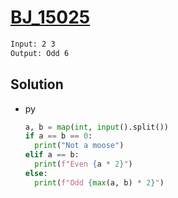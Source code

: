 # [BJ_15025](https://acmicpc.net/problem/15025)



```txt
Input: 2 3
Output: Odd 6
```

## Solution

* py

  ```py
  a, b = map(int, input().split())
  if a == b == 0:
    print("Not a moose")
  elif a == b:
    print(f"Even {a * 2}")
  else:
    print(f"Odd {max(a, b) * 2}")
  ```
